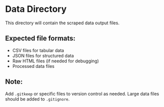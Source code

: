 # Data Directory

This directory will contain the scraped data output files.

## Expected file formats:
- CSV files for tabular data
- JSON files for structured data
- Raw HTML files (if needed for debugging)
- Processed data files

## Note:
Add `.gitkeep` or specific files to version control as needed.
Large data files should be added to `.gitignore`.
